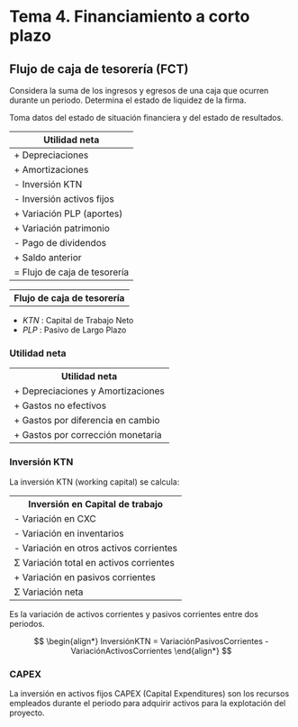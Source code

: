 # Tema 4. Financiamiento a corto plazo

## Flujo de caja de tesorería (FCT)

Considera la suma de los ingresos y egresos de una caja que ocurren durante un periodo.
Determina el estado de liquidez de la firma.

Toma datos del estado de situación financiera y del estado de resultados.

| Utilidad neta |
|-|
| + Depreciaciones |
| + Amortizaciones |
| - Inversión KTN |
| - Inversión activos fijos |
| + Variación PLP (aportes) |
| + Variación patrimonio |
| - Pago de dividendos |
| + Saldo anterior |
| = Flujo de caja de tesorería |

<table>
	<tr>
		<th><center>Flujo de caja de tesorería</center></th>
	</tr>
</table>


- _KTN_ : Capital de Trabajo Neto
- _PLP_ : Pasivo de Largo Plazo

### Utilidad neta

<table>
	<tr>
		<th><center>Utilidad neta</center></th>
	</tr>
	<tr>
		<td>+ Depreciaciones y Amortizaciones</td>
	</tr>
	<tr>
		<td>+ Gastos no efectivos</td>
	</tr>
	<tr>
		<td>+ Gastos por diferencia en cambio</td>
	</tr>
	<tr>
		<td>+ Gastos por corrección monetaria</td>
	</tr>
</table>


### Inversión KTN

La inversión KTN (working capital) se calcula:

<table>
	<tr>
		<th><center>Inversión en Capital de trabajo</center></th>
	</tr>
	<tr>
		<td>- Variación en CXC</td>
	</tr>
	<tr>
		<td>- Variación en inventarios</td>
	</tr>
	<tr>
		<td>- Variación en otros activos corrientes</td>
	</tr>
	<tr>
		<td>Σ Variación total en activos corrientes</td>
	</tr>
	<tr>
		<td>+ Variación en pasivos corrientes</td>
	</tr>
	<tr>
		<td>Σ Variación neta</td>
	</tr>
</table>

Es la variación de activos corrientes y pasivos corrientes entre dos periodos.

$$
\begin{align*}
	InversiónKTN = VariaciónPasivosCorrientes - VariaciónActivosCorrientes
\end{align*}
$$


### CAPEX

La inversión en activos fijos CAPEX (Capital Expenditures) son los recursos empleados durante el periodo para adquirir activos para la explotación del proyecto.
